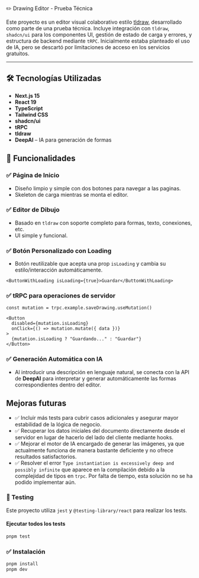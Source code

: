 ✏️ Drawing Editor - Prueba Técnica

Este proyecto es un editor visual colaborativo estilo [tldraw](https://www.tldraw.com/), desarrollado como parte de una prueba técnica. Incluye integración con `tldraw`, `shadcn/ui` para los componentes UI, gestión de estado de carga y errores, y estructura de backend mediante `tRPC`. Inicialmente estaba planteado el uso de IA, pero se descartó por limitaciones de acceso en los servicios gratuitos.

---

## 🛠️ Tecnologías Utilizadas

- **Next.js 15**
- **React 19**
- **TypeScript**
- **Tailwind CSS**
- **shadcn/ui**
- **tRPC**
- **tldraw**
- **DeepAI** – IA para generación de formas

## 🚀 Funcionalidades

### ✅ Página de Inicio

- Diseño limpio y simple con dos botones para navegar a las paginas.
- Skeleton de carga mientras se monta el editor.

### ✅ Editor de Dibujo

- Basado en `tldraw` con soporte completo para formas, texto, conexiones, etc.
- UI simple y funcional.

### ✅ Botón Personalizado con Loading

- Botón reutilizable que acepta una prop `isLoading` y cambia su estilo/interacción automáticamente.

```tsx
<ButtonWithLoading isLoading={true}>Guardar</ButtonWithLoading>
```

### ✅ tRPC para operaciones de servidor

```tsx
const mutation = trpc.example.saveDrawing.useMutation()

<Button
  disabled={mutation.isLoading}
  onClick={() => mutation.mutate({ data })}
>
  {mutation.isLoading ? "Guardando..." : "Guardar"}
</Button>
```

### ✅ Generación Automática con IA

- Al introducir una descripción en lenguaje natural, se conecta con la API de **DeepAI** para interpretar y generar automáticamente las formas correspondientes dentro del editor.

## Mejoras futuras

- ✅ Incluir más tests para cubrir casos adicionales y asegurar mayor estabilidad de la lógica de negocio.
- ✅ Recuperar los datos iniciales del documento directamente desde el servidor en lugar de hacerlo del lado del cliente mediante hooks.
- ✅ Mejorar el motor de IA encargado de generar las imágenes, ya que actualmente funciona de manera bastante deficiente y no ofrece resultados satisfactorios.
- ✅ Resolver el error `Type instantiation is excessively deep and possibly infinite` que aparece en la compilación debido a la complejidad de tipos en `trpc`. Por falta de tiempo, esta solución no se ha podido implementar aún.

### 🧪 Testing

Este proyecto utiliza `jest` y `@testing-library/react` para realizar los tests.

#### Ejecutar todos los tests

```bash
pnpm test

```

### ✅ Instalación

```bash
pnpm install
pnpm dev

```
